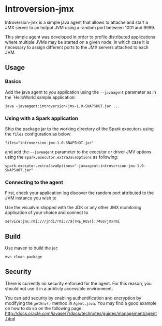 # Introversion-jmx

Introversion-jmx is a simple java agent that allows to attache and start a 
JMX server to an hotpot JVM using a random port between 1001 and 9999.

This simple agent was developed in order to profile distributed applications 
where multiple JVMs may be started on a given node, in which case it is 
necessary to assign different ports to the JMX servers attached to each JVM.

## Usage

### Basics

Add the java agent to you application using the `--javaagent` parameter 
as in the `HelloWorld sample application:

```
java -javaagent:introversion-jmx-1.0-SNAPSHOT.jar ...
````

### Using with a Spark application

Ship the package jar to the working directory of the Spark executors 
using the `files` configuration as below:

```
files="introversion-jmx-1.0-SNAPSHOT.jar"
```

and add the `--javaagent` parameter to the executor or driver JMV options
using the `spark.executor.extraJavaOptions` as following:

```
spark.executor.extraJavaOptions="-javaagent:introversion-jmx-1.0-SNAPSHOT.jar"
```

### Connecting to the agent

First, check your application log discover the random port attributed to the JVM instance
you wish to 

Use the visualvm shipped with the JDK or any other JMX monitoring application of
your choice and connect to 

```
service:jmx:rmi:///jndi/rmi://${THE_HOST}:7460/jmxrmi
```

## Build

Use maven to build the jar:

```
mvn clean package
```

## Security

There is currently no security enforced for the agent. For this reason, you should not 
use it in a publicly accessible environment.

You can add security by enabling authentification and encryption by modifying the 
`getEnv()` method in `Agent.java`. You may find a good example on how to do so on the 
following page: http://docs.oracle.com/javase/7/docs/technotes/guides/management/agent.html

